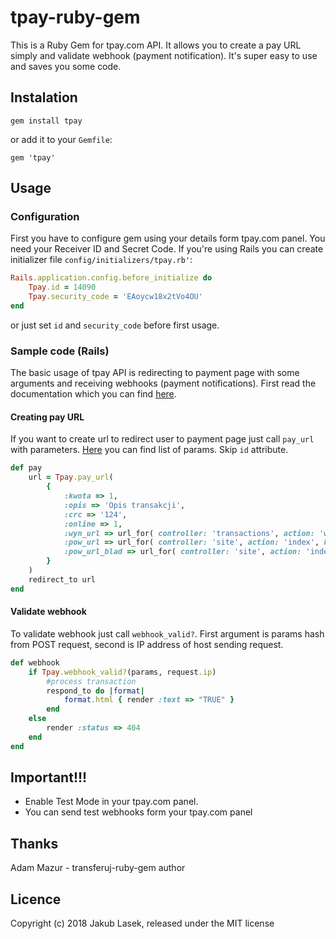 tpay-ruby-gem
===================

This is a Ruby Gem for tpay.com API. It allows you to create a pay URL simply and validate webhook (payment notification). It's super easy to use and saves you some code. 

## Instalation

```
gem install tpay
```

or add it to your `Gemfile`:

```
gem 'tpay'
```

## Usage

### Configuration

First you have to configure gem using your details form tpay.com panel. You need your Receiver ID and Secret Code. If you're using Rails you can create initializer file `config/initializers/tpay.rb'`:

```ruby
Rails.application.config.before_initialize do
	Tpay.id = 14090
	Tpay.security_code = 'EAoycw18x2tVo4OU'
end
```

or just set `id` and `security_code` before first usage.

### Sample code (Rails)

The basic usage of tpay API is redirecting to payment page with some arguments and receiving webhooks (payment notifications).
First read the documentation which you can find [here](https://docs.tpay.com/).

#### Creating pay URL

If you want to create url to redirect user to payment page just call `pay_url` with parameters. [Here](https://docs.tpay.com/) you can find list of params. Skip `id` attribute.  

```ruby
def pay
	url = Tpay.pay_url(
		{
			:kwota => 1,
			:opis => 'Opis transakcji',
			:crc => '124',
			:online => 1,
			:wyn_url => url_for( controller: 'transactions', action: 'webhook', host: 'http://myapp.com'),
			:pow_url => url_for( controller: 'site', action: 'index', host: 'http://myapp.com'),
			:pow_url_blad => url_for( controller: 'site', action: 'index', host: 'http://myapp.com'),
		}
	)
	redirect_to url
end
```

#### Validate webhook

To validate webhook just call `webhook_valid?`. First argument is params hash from POST request, second is IP address of host sending request.

```ruby
def webhook
	if Tpay.webhook_valid?(params, request.ip)
		#process transaction
		respond_to do |format|
			format.html { render :text => "TRUE" }
		end
	else
		render :status => 404
	end
end
```

## Important!!!

* Enable Test Mode in your tpay.com panel.
* You can send test webhooks form your tpay.com panel

## Thanks

Adam Mazur - transferuj-ruby-gem author


## Licence

Copyright (c) 2018 Jakub Lasek, released under the MIT license


